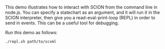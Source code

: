 This demo illustrates how to interact with SCION from the command line in node.js. You can specify a statechart as an argument, and it will run it in the SCION interpreter, then give you a read-eval-print-loop (REPL) in order to send in events. This can be a useful tool for debugging.

Run this demo as follows:

	./repl.sh path/to/scxml
